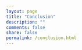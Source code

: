 ```yaml
---
layout: page
title: "Conclusion"
description: ""
comments: false
share: false
permalink: /conclusion.html
---  
```

